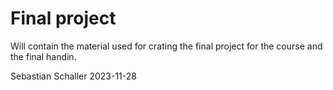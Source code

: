 # Final project

Will contain the material used for crating the final project for the course and the final handin.

Sebastian Schaller 2023-11-28
